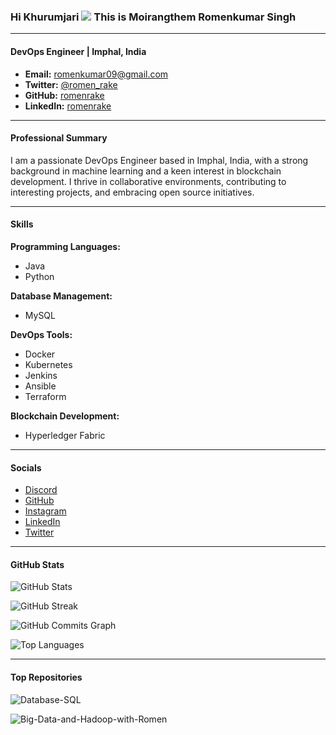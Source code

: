 ### Hi  Khurumjari ![](https://user-images.githubusercontent.com/18350557/176309783-0785949b-9127-417c-8b55-ab5a4333674e.gif) This is Moirangthem Romenkumar Singh
---------------------------------------------------------------------------------------------------------------------------------------------------------------------
#### DevOps Engineer | Imphal, India

- **Email:** [romenkumar09@gmail.com](mailto:romenkumar09@gmail.com)
- **Twitter:** [@romen_rake](https://www.twitter.com/romen_rake)
- **GitHub:** [romenrake](https://www.github.com/romenrake)
- **LinkedIn:** [romenrake](https://www.linkedin.com/in/romenrake)

---

#### Professional Summary

I am a passionate DevOps Engineer based in Imphal, India, with a strong background in machine learning and a keen interest in blockchain development. I thrive in collaborative environments, contributing to interesting projects, and embracing open source initiatives.

---

#### Skills

**Programming Languages:**
- Java
- Python

**Database Management:**
- MySQL

**DevOps Tools:**
- Docker
- Kubernetes
- Jenkins
- Ansible
- Terraform

**Blockchain Development:**
- Hyperledger Fabric

---

#### Socials

- [Discord](https://discord.com/users/romenrake)
- [GitHub](https://www.github.com/romenrake)
- [Instagram](http://www.instagram.com/romenrake)
- [LinkedIn](https://www.linkedin.com/in/romenrake)
- [Twitter](https://www.twitter.com/romen_rake)

---

#### GitHub Stats

![GitHub Stats](https://github-readme-stats.vercel.app/api?username=romenrake&show_icons=true&hide=&count_private=true&title_color=0366d6&text_color=ffffff&icon_color=0366d6&bg_color=1c1917&hide_border=true&show_icons=true)

![GitHub Streak](https://github-readme-streak-stats.herokuapp.com/?user=romenrake&stroke=ffffff&background=1c1917&ring=0366d6&fire=0366d6&currStreakNum=ffffff&currStreakLabel=0366d6&sideNums=ffffff&sideLabels=ffffff&dates=ffffff&hide_border=true)

![GitHub Commits Graph](https://activity-graph.herokuapp.com/graph?username=romenrake&bg_color=1c1917&color=ffffff&line=0366d6&point=ffffff&area_color=1c1917&area=true&hide_border=true&custom_title=GitHub%20Commits%20Graph)

![Top Languages](https://github-readme-stats.vercel.app/api/top-langs/?username=romenrake&langs_count=10&title_color=0366d6&text_color=ffffff&icon_color=0366d6&bg_color=1c1917&hide_border=true&locale=en&custom_title=Top%20Languages)

---

#### Top Repositories

![Database-SQL](https://github-readme-stats.vercel.app/api/pin/?username=romenrake&repo=Database-SQL&title_color=0366d6&text_color=ffffff&icon_color=0366d6&bg_color=1c1917&hide_border=true&locale=en)

![Big-Data-and-Hadoop-with-Romen](https://github-readme-stats.vercel.app/api/pin/?username=romenrake&repo=Big-Data-and-Hadoop-with-Romen&title_color=0366d6&text_color=ffffff&icon_color=0366d6&bg_color=1c1917&hide_border=true&locale=en)
